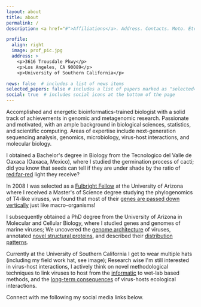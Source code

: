 ```yaml
---
layout: about
title: about
permalink: /
description: <a href="#">Affiliations</a>. Address. Contacts. Moto. Etc.

profile:
  align: right
  image: prof_pic.jpg
  address: >
    <p>3616 Trousdale Pkwy</p>
    <p>Los Angeles, CA 90089</p>
    <p>University of Southern California</p>

news: false  # includes a list of news items
selected_papers: false # includes a list of papers marked as "selected={true}"
social: true  # includes social icons at the bottom of the page
---
```


Accomplished and energetic bioinformatics-trained biologist with a solid track of achievements in genomic and metagenomic research. Passionate and motivated, with an ample background in biological sciences, statistics, and scientific computing. Areas of expertise include next-generation sequencing analysis, genomics, microbiology, virus-host interactions, and molecular biology. 

I obtained a Bachelor's degree in Biology from the Tecnologico del Valle de Oaxaca (Oaxaca, Mexico), where I studied the germination process of cacti; did you know that seeds can tell if they are under shade by the ratio of [red:far-red](https://news.californialightworks.com/how-does-the-far-red-light-spectrum-affect-plants/) light they receive?

In 2008 I was selected as a [Fulbright Fellow](https://eca.state.gov/fulbright) at the University of Arizona where I received a Master's of Science degree studying the phylogenomics of T4-like viruses, we found that most of their [genes are passed down vertically](https://sfamjournals.onlinelibrary.wiley.com/doi/abs/10.1111/j.1462-2920.2012.02704.x) just like macro-organisms!

I subsequently obtained a PhD degree from the University of Arizona in Molecular and Cellular Biology, where I studied genes and genomes of marine viruses; We uncovered the [genome architecture](https://www.nature.com/articles/nature13459) of viruses, annotated [novel structural proteins](https://www.pnas.org/content/113/9/2436.short), and described their [distribution patterns](https://science.sciencemag.org/content/348/6237/1261498.summary).

Currently at the University of Southern California I get to wear multiple hats (including my field work hat, see image); Research wise I'm still interested in virus-host interactions, I actively think on novel methodological techniques to link viruses to host from the [informatic](https://academic.oup.com/nargab/article/2/2/lqaa044/5861484) to wet-lab based methods, and the [long-term consequences](https://www.nature.com/articles/s41564-019-0628-x) of virus-hosts ecological interactions. 

Connect with me following my social media links below. 